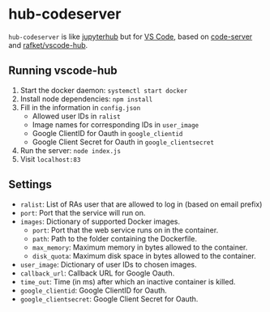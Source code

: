 # hub-codeserver

`hub-codeserver` is like [jupyterhub](https://github.com/jupyterhub/jupyterhub) but for [VS Code](https://github.com/Microsoft/vscode), based on [code-server](https://github.com/codercom/code-server) and [rafket/vscode-hub](https://github.com/rafket/vscode-hub/).

## Running vscode-hub

1. Start the docker daemon: `systemctl start docker`
2. Install node dependencies: `npm install`
3. Fill in the information in `config.json`
    - Allowed user IDs in `ralist`
    - Image names for corresponding IDs in `user_image`
    - Google ClientID for Oauth in `google_clientid`
    - Google Client Secret for Oauth in `google_clientsecret`
4. Run the server: `node index.js`
5. Visit `localhost:83`

## Settings

* `ralist`: List of RAs user that are allowed to log in (based on email prefix)
* `port`: Port that the service will run on.
* `images`: Dictionary of supported Docker images.
    - `port`: Port that the web service runs on in the container.
    - `path`: Path to the folder containing the Dockerfile.
    - `max_memory`: Maximum memory in bytes allowed to the container.
    - `disk_quota`: Maximum disk space in bytes allowed to the container.
* `user_image`: Dictionary of user IDs to chosen images.
* `callback_url`: Callback URL for Google Oauth.
* `time_out`: Time (in ms) after which an inactive container is killed.
* `google_clientid`: Google ClientID for Oauth.
* `google_clientsecret`: Google Client Secret for Oauth.

